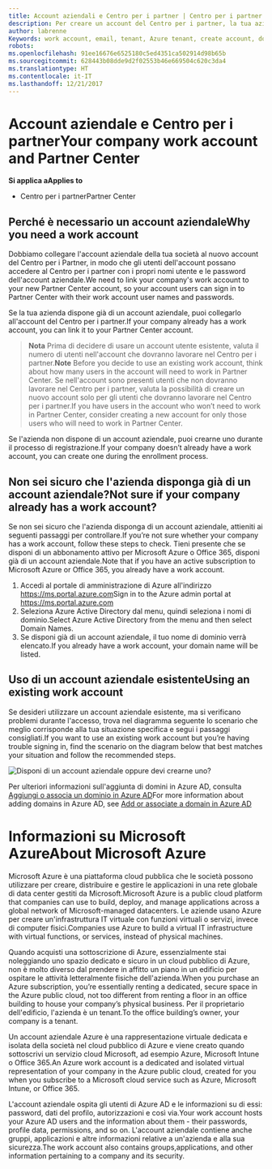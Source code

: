 ```yaml
---
title: Account aziendali e Centro per i partner | Centro per i partner
description: Per creare un account del Centro per i partner, la tua azienda deve disporre di un account aziendale.
author: labrenne
Keywords: work account, email, tenant, Azure tenant, create account, domain name
robots: 
ms.openlocfilehash: 91ee16676e6525180c5ed4351ca502914d98b65b
ms.sourcegitcommit: 628443b08dde9d2f02553b46e669504c620c3da4
ms.translationtype: HT
ms.contentlocale: it-IT
ms.lasthandoff: 12/21/2017
---
```

# <a name="your-company-work-account-and-partner-center"></a><span data-ttu-id="95666-103">Account aziendale e Centro per i partner</span><span class="sxs-lookup"><span data-stu-id="95666-103">Your company work account and Partner Center</span></span>  

**<span data-ttu-id="95666-104">Si applica a</span><span class="sxs-lookup"><span data-stu-id="95666-104">Applies to</span></span>**

-  <span data-ttu-id="95666-105">Centro per i partner</span><span class="sxs-lookup"><span data-stu-id="95666-105">Partner Center</span></span>

## <a name="why-you-need-a-work-account"></a><span data-ttu-id="95666-106">Perché è necessario un account aziendale</span><span class="sxs-lookup"><span data-stu-id="95666-106">Why you need a work account</span></span>

<span data-ttu-id="95666-107">Dobbiamo collegare l'account aziendale della tua società al nuovo account del Centro per i Partner, in modo che gli utenti dell'account possano accedere al Centro per i partner con i propri nomi utente e le password dell'account aziendale.</span><span class="sxs-lookup"><span data-stu-id="95666-107">We need to link your company's work account to your new Partner Center account, so your account users can sign in to Partner Center with their work account user names and passwords.</span></span>

<span data-ttu-id="95666-108">Se la tua azienda dispone già di un account aziendale, puoi collegarlo all'account del Centro per i partner.</span><span class="sxs-lookup"><span data-stu-id="95666-108">If your company already has a work account, you can link it to your Partner Center account.</span></span> 

><span data-ttu-id="95666-109">**Nota** Prima di decidere di usare un account utente esistente, valuta il numero di utenti nell'account che dovranno lavorare nel Centro per i partner.</span><span class="sxs-lookup"><span data-stu-id="95666-109">**Note** Before you decide to use an existing work account, think about how many users in the account will need to work in Partner Center.</span></span> <span data-ttu-id="95666-110">Se nell'account sono presenti utenti che non dovranno lavorare nel Centro per i partner, valuta la possibilità di creare un nuovo account solo per gli utenti che dovranno lavorare nel Centro per i partner.</span><span class="sxs-lookup"><span data-stu-id="95666-110">If you have users in the account who won’t need to work in Partner Center, consider creating a new account for only those users who will need to work in Partner Center.</span></span>

<span data-ttu-id="95666-111">Se l'azienda non dispone di un account aziendale, puoi crearne uno durante il processo di registrazione.</span><span class="sxs-lookup"><span data-stu-id="95666-111">If your company doesn’t already have a work account, you can create one during the enrollment process.</span></span> 

## <a name="not-sure-if-your-company-already-has-a-work-account"></a><span data-ttu-id="95666-112">Non sei sicuro che l'azienda disponga già di un account aziendale?</span><span class="sxs-lookup"><span data-stu-id="95666-112">Not sure if your company already has a work account?</span></span>

<span data-ttu-id="95666-113">Se non sei sicuro che l'azienda disponga di un account aziendale, attieniti ai seguenti passaggi per controllare.</span><span class="sxs-lookup"><span data-stu-id="95666-113">If you’re not sure whether your company has a work account, follow these steps to check.</span></span> <span data-ttu-id="95666-114">Tieni presente che se disponi di un abbonamento attivo per Microsoft Azure o Office 365, disponi già di un account aziendale.</span><span class="sxs-lookup"><span data-stu-id="95666-114">Note that if you have an active subscription to Microsoft Azure or Office 365, you already have a work account.</span></span>
1.  <span data-ttu-id="95666-115">Accedi al portale di amministrazione di Azure all'indirizzo https://ms.portal.azure.com</span><span class="sxs-lookup"><span data-stu-id="95666-115">Sign in to the Azure admin portal at https://ms.portal.azure.com</span></span>
2.  <span data-ttu-id="95666-116">Seleziona Azure Active Directory dal menu, quindi seleziona i nomi di dominio.</span><span class="sxs-lookup"><span data-stu-id="95666-116">Select Azure Active Directory from the menu and then select Domain Names.</span></span>
3.  <span data-ttu-id="95666-117">Se disponi già di un account aziendale, il tuo nome di dominio verrà elencato.</span><span class="sxs-lookup"><span data-stu-id="95666-117">If you already have a work account, your domain name will be listed.</span></span>

## <a name="using-an-existing-work-account"></a><span data-ttu-id="95666-118">Uso di un account aziendale esistente</span><span class="sxs-lookup"><span data-stu-id="95666-118">Using an existing work account</span></span>

<span data-ttu-id="95666-119">Se desideri utilizzare un account aziendale esistente, ma si verificano problemi durante l'accesso, trova nel diagramma seguente lo scenario che meglio corrisponde alla tua situazione specifica e segui i passaggi consigliati.</span><span class="sxs-lookup"><span data-stu-id="95666-119">If you want to use an existing work account but you’re having trouble signing in, find the scenario on the diagram below that best matches your situation and follow the recommended steps.</span></span> 

![Disponi di un account aziendale oppure devi crearne uno?](images/onboardingAADFlow.png)

<span data-ttu-id="95666-121">Per ulteriori informazioni sull'aggiunta di domini in Azure AD, consulta [Aggiungi o associa un dominio in Azure AD](https://docs.microsoft.com/azure/active-directory/active-directory-add-domain)</span><span class="sxs-lookup"><span data-stu-id="95666-121">For more information about adding domains in Azure AD, see [Add or associate a domain in Azure AD](https://docs.microsoft.com/azure/active-directory/active-directory-add-domain)</span></span>

# <a name="about-microsoft-azure"></a><span data-ttu-id="95666-122">Informazioni su Microsoft Azure</span><span class="sxs-lookup"><span data-stu-id="95666-122">About Microsoft Azure</span></span>

<span data-ttu-id="95666-123">Microsoft Azure è una piattaforma cloud pubblica che le società possono utilizzare per creare, distribuire e gestire le applicazioni in una rete globale di data center gestiti da Microsoft.</span><span class="sxs-lookup"><span data-stu-id="95666-123">Microsoft Azure is a public cloud platform that companies can use to build, deploy, and manage applications across a global network of Microsoft-managed datacenters.</span></span> <span data-ttu-id="95666-124">Le aziende usano Azure per creare un'infrastruttura IT virtuale con funzioni virtuali o servizi, invece di computer fisici.</span><span class="sxs-lookup"><span data-stu-id="95666-124">Companies use Azure to build a virtual IT infrastructure with virtual functions, or services, instead of physical machines.</span></span> 

<span data-ttu-id="95666-125">Quando acquisti una sottoscrizione di Azure, essenzialmente stai noleggiando uno spazio dedicato e sicuro in un cloud pubblico di Azure, non è molto diverso dal prendere in affitto un piano in un edificio per ospitare le attività letteralmente fisiche dell'azienda.</span><span class="sxs-lookup"><span data-stu-id="95666-125">When you purchase an Azure subscription, you’re essentially renting a dedicated, secure space in the Azure public cloud, not too different from renting a floor in an office building to house your company’s physical business.</span></span> <span data-ttu-id="95666-126">Per il proprietario dell'edificio, l'azienda è un tenant.</span><span class="sxs-lookup"><span data-stu-id="95666-126">To the office building’s owner, your company is a tenant.</span></span> 

<span data-ttu-id="95666-127">Un account aziendale Azure è una rappresentazione virtuale dedicata e isolata della società nel cloud pubblico di Azure e viene creato quando sottoscrivi un servizio cloud Microsoft, ad esempio Azure, Microsoft Intune o Office 365.</span><span class="sxs-lookup"><span data-stu-id="95666-127">An Azure work account is a dedicated and isolated virtual representation of your company in the Azure public cloud, created for you when you subscribe to a Microsoft cloud service such as Azure, Microsoft Intune, or Office 365.</span></span> 

<span data-ttu-id="95666-128">L'account aziendale ospita gli utenti di Azure AD e le informazioni su di essi: password, dati del profilo, autorizzazioni e così via.</span><span class="sxs-lookup"><span data-stu-id="95666-128">Your work account hosts your Azure AD users and the information about them - their passwords, profile data, permissions, and so on.</span></span> <span data-ttu-id="95666-129">L'account aziendale contiene anche gruppi, applicazioni e altre informazioni relative a un'azienda e alla sua sicurezza.</span><span class="sxs-lookup"><span data-stu-id="95666-129">The work account also contains groups,applications, and other information pertaining to a company and its security.</span></span> 
